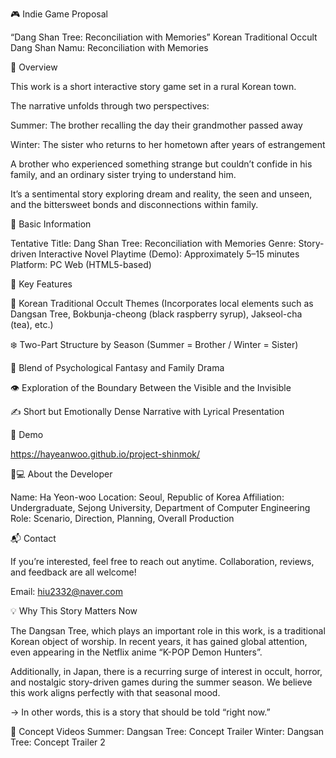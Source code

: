🎮 Indie Game Proposal

“Dang Shan Tree: Reconciliation with Memories”
Korean Traditional Occult
Dang Shan Namu: Reconciliation with Memories

📖 Overview

This work is a short interactive story game set in a rural Korean town.

The narrative unfolds through two perspectives:

Summer: The brother recalling the day their grandmother passed away

Winter: The sister who returns to her hometown after years of estrangement

A brother who experienced something strange but couldn’t confide in his family,
and an ordinary sister trying to understand him.

It’s a sentimental story exploring dream and reality, the seen and unseen,
and the bittersweet bonds and disconnections within family.

📌 Basic Information

Tentative Title: Dang Shan Tree: Reconciliation with Memories
Genre: Story-driven Interactive Novel
Playtime (Demo): Approximately 5–15 minutes
Platform: PC Web (HTML5-based)

🧩 Key Features

🌳 Korean Traditional Occult Themes
(Incorporates local elements such as Dangsan Tree, Bokbunja-cheong (black raspberry syrup), Jakseol-cha (tea), etc.)

❄️ Two-Part Structure by Season
(Summer = Brother / Winter = Sister)

🧠 Blend of Psychological Fantasy and Family Drama

👁️ Exploration of the Boundary Between the Visible and the Invisible

✍️ Short but Emotionally Dense Narrative with Lyrical Presentation

🧪 Demo

https://hayeanwoo.github.io/project-shinmok/

👩💻 About the Developer

Name: Ha Yeon-woo
Location: Seoul, Republic of Korea
Affiliation: Undergraduate, Sejong University, Department of Computer Engineering
Role: Scenario, Direction, Planning, Overall Production

📬 Contact

If you’re interested, feel free to reach out anytime.
Collaboration, reviews, and feedback are all welcome!

Email: hiu2332@naver.com

💡 Why This Story Matters Now

The Dangsan Tree, which plays an important role in this work, is a traditional Korean object of worship. In recent years, it has gained global attention, even appearing in the Netflix anime “K-POP Demon Hunters”.

Additionally, in Japan, there is a recurring surge of interest in occult, horror, and nostalgic story-driven games during the summer season. We believe this work aligns perfectly with that seasonal mood.

→ In other words, this is a story that should be told “right now.”

🎥 Concept Videos
Summer: Dangsan Tree: Concept Trailer
Winter: Dangsan Tree: Concept Trailer 2
